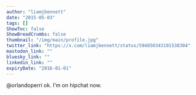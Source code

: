 ```yaml
---
author: "liamjbennett"
date: "2015-05-03"
tags: []
ShowToc: false
ShowBreadCrumbs: false
thumbnail: "/img/main/profile.jpg"
twitter_link: "https://x.com/liamjbennett/status/594850343101538304"
mastodon_link: ""
bluesky_link: ""
linkedin_link: ""
expiryDate: "2016-01-01"
---
```


@orlandoperri ok. I'm on hipchat now.

